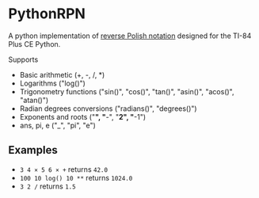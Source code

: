 # PythonRPN
A python implementation of [reverse Polish notation](https://en.wikipedia.org/wiki/Reverse_Polish_notation) designed for the TI-84 Plus CE Python.

Supports
* Basic arithmetic \(+, -, /, \*\)
* Logarithms \("log\(\)"\)
* Trigonometry functions \("sin\(\)", "cos\(\)", "tan\(\)", "asin\(\)", "acos\(\)", "atan\(\)"\)
* Radian degrees conversions \("radians\(\)", "degrees\(\)"\)
* Exponents and roots \("**", "**-", "**2", "**-1"\)
* ans, pi, e \("\_", "pi", "e"\)

## Examples
* `3 4 × 5 6 × +` returns `42.0`
* `100 10 log() 10 **` returns `1024.0`
* `3 2 /` returns `1.5`
